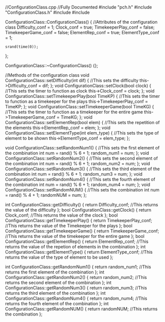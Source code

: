 //ConfigurationClass.cpp
//Fully Documented
#include "pch.h"
#include "ConfigurationClass.h"
#include <cstdlib>
#include <ctime>


ConfigurationClass::ConfigurationClass()
{
	//Attributes of the configuration class
	Difficulty_conf = 1;
	Clock_conf = true;
	TimekeeperPlay_conf = false;
	TimekeeperGame_conf = false;
	ElementRep_conf = true;
	ElementType_conf = 1;

	srand(time(0));
};

ConfigurationClass::~ConfigurationClass() {};

//Methods of the configuration class
void ConfigurationClass::setDifficulty(int dif)
{
	//This sets the difficulty
	this->Difficulty_conf = dif;
};
void ConfigurationClass::setClock(bool clock)
{
	//This sets the timer to function as clock
	this->Clock_conf = clock;
};
void ConfigurationClass::setTimekeeperPlay(bool TimeKP)
{
	//This sets the  timer to function as a timekeeper for the plays
	this->TimekeeperPlay_conf = TimeKP;
};
void ConfigurationClass::setTimekeeperGame(bool TimeKG)
{
	//This sets the  timer to function as a timekeeper for the entire game
	this->TimekeeperGame_conf = TimeKG;
};
void ConfigurationClass::setElementRep(bool elem)
{
	//This sets the repetition of the elements
	this->ElementRep_conf = elem;
};
void ConfigurationClass::setElementType(int elem_type)
{
	//This sets the type of element to be shown
	this->ElementType_conf = elem_type;
};

void ConfigurationClass::setRandomNum1()
{
	//This sets the first element of the combination
	int num = rand() % 6 + 1;
	random_num1 = num;
};
void ConfigurationClass::setRandomNum2()
{
	//This sets the second element of the combination
	int num = rand() % 6 + 1;
	random_num2 = num;
};
void ConfigurationClass::setRandomNum3()
{
	//This sets the third element of the combination
	int num = rand() % 6 + 1;
	random_num3 = num;
};
void ConfigurationClass::setRandomNum4()
{
	//This sets the fourth element of the combination
	int num = rand() % 6 + 1;
	random_num4 = num;
};
void ConfigurationClass::setRandomNUM()
{
	//This sets the combination
	int num = rand() % 4 + 1;
	randomNUM = num;
};


int ConfigurationClass::getDifficulty()
{
	return Difficulty_conf; //This returns the value of the difficulty
};
bool ConfigurationClass::getClock()
{
	return Clock_conf; //This returns the value of the clock
};
bool ConfigurationClass::getTimekeeperPlay()
{
	return TimekeeperPlay_conf; //This returns the value of the Timekeeper for the plays
};
bool ConfigurationClass::getTimekeeperGame()
{
	return TimekeeperGame_conf; //This returns the value of the timekeeper for the entire game
};
bool ConfigurationClass::getElementRep()
{
	return ElementRep_conf; //This returns the value of the repetion of elements in the combination
};
int ConfigurationClass::getElementType()
{
	return ElementType_conf; //This returns the value of the type of element to be used
};

int ConfigurationClass::getRandomNum1()
{
	return random_num1; //This returns the first element of the combination
};
int ConfigurationClass::getRandomNum2()
{
	return random_num2; //This returns the second element of the combination
};
int ConfigurationClass::getRandomNum3()
{
	return random_num3; //This returns the third element of the combination
};
int ConfigurationClass::getRandomNum4()
{
	return random_num4; //This returns the fourth element of the combination
};
int ConfigurationClass::getRandomNUM()
{
	return randomNUM; //This returns the combination
}; 
